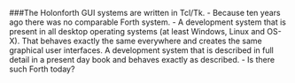 ###The Holonforth GUI systems are written in Tcl/Tk. - 
Because ten years ago there was no comparable Forth system. - A development system that is present in all desktop operating systems (at least Windows, Linux and OS-X). That behaves exactly the same everywhere and creates the same graphical user interfaces. A development system that is described in full detail in a present day book and behaves exactly as described. - Is there such Forth today? 







